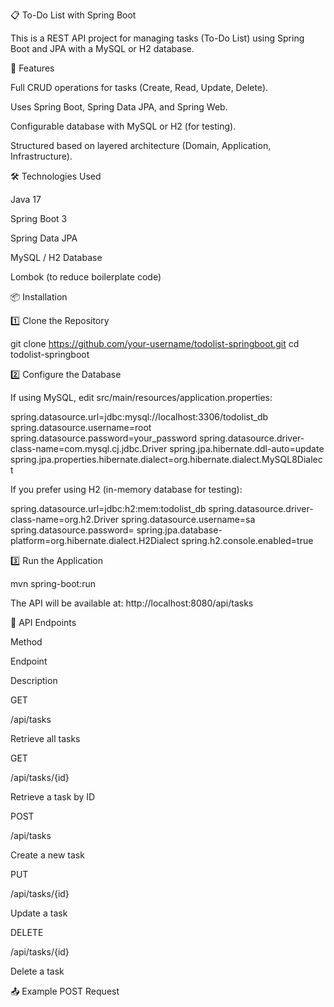 📋 To-Do List with Spring Boot

This is a REST API project for managing tasks (To-Do List) using Spring Boot and JPA with a MySQL or H2 database.

🚀 Features

Full CRUD operations for tasks (Create, Read, Update, Delete).

Uses Spring Boot, Spring Data JPA, and Spring Web.

Configurable database with MySQL or H2 (for testing).

Structured based on layered architecture (Domain, Application, Infrastructure).

🛠️ Technologies Used

Java 17

Spring Boot 3

Spring Data JPA

MySQL / H2 Database

Lombok (to reduce boilerplate code)

📦 Installation

1️⃣ Clone the Repository

 git clone https://github.com/your-username/todolist-springboot.git
 cd todolist-springboot

2️⃣ Configure the Database

If using MySQL, edit src/main/resources/application.properties:

spring.datasource.url=jdbc:mysql://localhost:3306/todolist_db
spring.datasource.username=root
spring.datasource.password=your_password
spring.datasource.driver-class-name=com.mysql.cj.jdbc.Driver
spring.jpa.hibernate.ddl-auto=update
spring.jpa.properties.hibernate.dialect=org.hibernate.dialect.MySQL8Dialect

If you prefer using H2 (in-memory database for testing):

spring.datasource.url=jdbc:h2:mem:todolist_db
spring.datasource.driver-class-name=org.h2.Driver
spring.datasource.username=sa
spring.datasource.password=
spring.jpa.database-platform=org.hibernate.dialect.H2Dialect
spring.h2.console.enabled=true

3️⃣ Run the Application

mvn spring-boot:run

The API will be available at: http://localhost:8080/api/tasks

📌 API Endpoints

Method

Endpoint

Description

GET

/api/tasks

Retrieve all tasks

GET

/api/tasks/{id}

Retrieve a task by ID

POST

/api/tasks

Create a new task

PUT

/api/tasks/{id}

Update a task

DELETE

/api/tasks/{id}

Delete a task

📤 Example POST Request
